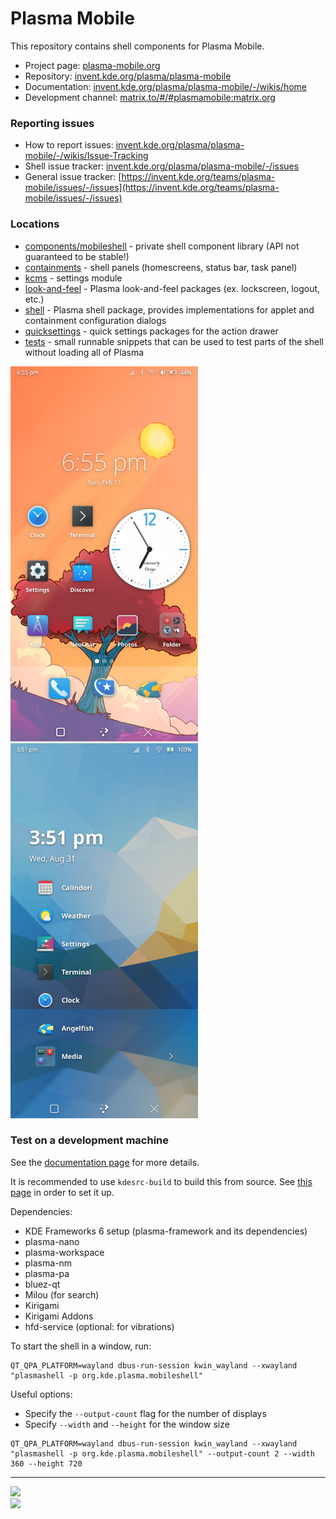 <!--
- SPDX-FileCopyrightText: None 
- SPDX-License-Identifier: CC0-1.0
-->

# Plasma Mobile

This repository contains shell components for Plasma Mobile.

* Project page: [plasma-mobile.org](https://plasma-mobile.org)
* Repository: [invent.kde.org/plasma/plasma-mobile](https://invent.kde.org/plasma/plasma-mobile)
* Documentation: [invent.kde.org/plasma/plasma-mobile/-/wikis/home](https://invent.kde.org/plasma/plasma-mobile/-/wikis/home)
* Development channel: [matrix.to/#/#plasmamobile:matrix.org](https://matrix.to/#/#plasmamobile:matrix.org)

### Reporting issues
* How to report issues: [invent.kde.org/plasma/plasma-mobile/-/wikis/Issue-Tracking](https://invent.kde.org/plasma/plasma-mobile/-/wikis/Issue-Tracking)
* Shell issue tracker: [invent.kde.org/plasma/plasma-mobile/-/issues](https://invent.kde.org/plasma/plasma-mobile/-/issues)
* General issue tracker: [https://invent.kde.org/teams/plasma-mobile/issues/-/issues](https://invent.kde.org/teams/plasma-mobile/issues/-/issues)

### Locations
* [components/mobileshell](components/mobileshell) - private shell component library (API not guaranteed to be stable!)
* [containments](containments) - shell panels (homescreens, status bar, task panel)
* [kcms](kcms) - settings module
* [look-and-feel](look-and-feel/contents) - Plasma look-and-feel packages (ex. lockscreen, logout, etc.)
* [shell](shell) - Plasma shell package, provides implementations for applet and containment configuration dialogs
* [quicksettings](quicksettings) - quick settings packages for the action drawer
* [tests](tests) - small runnable snippets that can be used to test parts of the shell without loading all of Plasma

<img src="/screenshots/homescreen-folio.png" width=300px/>
<img src="/screenshots/homescreen-halcyon.png" width=300px/>

### Test on a development machine

See the [documentation page](https://invent.kde.org/plasma/plasma-mobile/-/wikis/Building-and-Testing-Locally) for more details.

It is recommended to use `kdesrc-build` to build this from source. See [this page](https://community.kde.org/Get_Involved/development) in order to set it up.

Dependencies:
* KDE Frameworks 6 setup (plasma-framework and its dependencies)
* plasma-nano
* plasma-workspace
* plasma-nm
* plasma-pa
* bluez-qt
* Milou (for search)
* Kirigami
* Kirigami Addons
* hfd-service (optional: for vibrations)

To start the shell in a window, run:

```
QT_QPA_PLATFORM=wayland dbus-run-session kwin_wayland --xwayland "plasmashell -p org.kde.plasma.mobileshell"
```

Useful options:
- Specify the `--output-count` flag for the number of displays
- Specify `--width` and `--height` for the window size

```
QT_QPA_PLATFORM=wayland dbus-run-session kwin_wayland --xwayland "plasmashell -p org.kde.plasma.mobileshell" --output-count 2 --width 360 --height 720
```

---

<img src="https://invent.kde.org/plasma/plasma-mobile/-/wikis/uploads/19a607bb68faa76bbc9f888e33a3aa9a/konqi-calling.png" width=200px>

<br/>

<img src="https://invent.kde.org/plasma/plasma-mobile/-/wikis/uploads/9238173a7cae1d8832d83350eda74f85/developers.png" width=300px>
